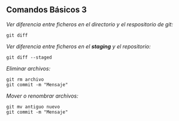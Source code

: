 ## Comandos Básicos 3

*Ver diferencia entre ficheros en el directorio y el respositorio de git:*
~~~
git diff
~~~

*Ver diferencia entre ficheros en el **staging** y el repositorio:*
~~~
git diff --staged
~~~

*Eliminar archivos:*
~~~
git rm archivo
git commit -m "Mensaje"
~~~

*Mover o renombrar archivos:*
~~~
git mv antiguo nuevo
git commit -m "Mensaje"
~~~


